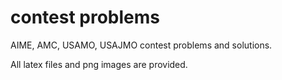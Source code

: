 # contest problems

AIME, AMC, USAMO, USAJMO contest problems and solutions. 

All latex files and png images are provided. 